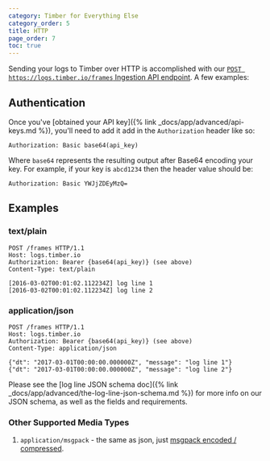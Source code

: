```yaml
---
category: Timber for Everything Else
category_order: 5
title: HTTP
page_order: 7
toc: true
---
```


Sending your logs to Timber over HTTP is accomplished with our
[`POST https://logs.timber.io/frames` Ingestion API endpoint](https://api-docs.timber.io/#eaf-2643-c422-7ae9-d39c4b4c4b0e).
A few examples:

## Authentication

Once you've [obtained your API key]({% link _docs/app/advanced/api-keys.md %}), you'll need to
add it add in the `Authorization` header like so:

```
Authorization: Basic base64(api_key)
```

Where `base64` represents the resulting output after Base64 encoding your key. For example,
if your key is `abcd1234` then the header value should be:

```
Authorization: Basic YWJjZDEyMzQ=
```


## Examples

### text/plain

```
POST /frames HTTP/1.1
Host: logs.timber.io
Authorization: Bearer {base64(api_key)} (see above)
Content-Type: text/plain

[2016-03-02T00:01:02.112234Z] log line 1
[2016-03-02T00:01:02.112234Z] log line 2
```

### application/json

```
POST /frames HTTP/1.1
Host: logs.timber.io
Authorization: Bearer {base64(api_key)} (see above)
Content-Type: application/json

{"dt": "2017-03-01T00:00:00.000000Z", "message": "log line 1"}
{"dt": "2017-03-01T00:00:00.000000Z", "message": "log line 2"}
```

Please see the [log line JSON schema doc]({% link _docs/app/advanced/the-log-line-json-schema.md %})
for more info on our JSON schema, as well as the fields and requirements.


### Other Supported Media Types

1. `application/msgpack` - the same as json, just [msgpack encoded / compressed](http://msgpack.org).
